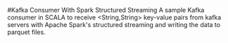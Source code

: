 #Kafka Consumer With Spark Structured Streaming
A sample Kafka consumer in SCALA to receive <String,String> key-value pairs from kafka servers with Apache Spark's structured streaming and writing the data to parquet files.
